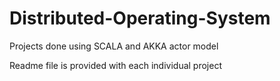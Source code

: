 # Distributed-Operating-System
Projects done using SCALA and AKKA actor model

Readme file is provided with each individual project
